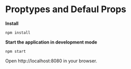Proptypes and Defaul Props
============

**Install**
```
npm install
```

**Start the application in development mode**
```
npm start
```

Open http://localhost:8080 in your browser.
